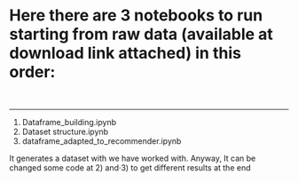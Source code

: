 
# Here there are 3 notebooks to run starting from raw data (available at download link attached) in this order:

<br>
<hr>

1. Dataframe_building.ipynb
2. Dataset structure.ipynb
3. dataframe_adapted_to_recommender.ipynb

It generates a dataset with we have worked with. Anyway, It can be changed some code at 2) and·3) to get different results at the end
